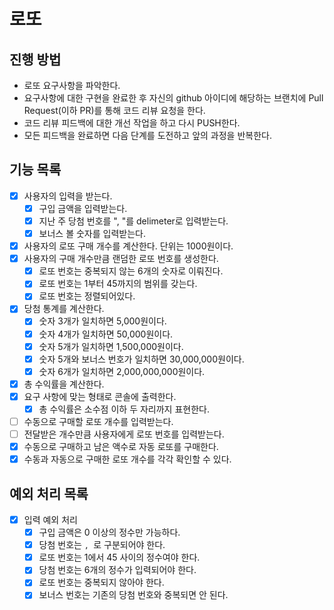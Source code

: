 # 로또
## 진행 방법
* 로또 요구사항을 파악한다.
* 요구사항에 대한 구현을 완료한 후 자신의 github 아이디에 해당하는 브랜치에 Pull Request(이하 PR)를 통해 코드 리뷰 요청을 한다.
* 코드 리뷰 피드백에 대한 개선 작업을 하고 다시 PUSH한다.
* 모든 피드백을 완료하면 다음 단계를 도전하고 앞의 과정을 반복한다.


## 기능 목록
- [x] 사용자의 입력을 받는다.
  - [x] 구입 금액을 입력받는다.
  - [x] 지난 주 당첨 번호를 ", "를 delimeter로 입력받는다.
  - [x] 보너스 볼 숫자를 입력받는다.
- [x] 사용자의 로또 구매 개수를 계산한다. 단위는 1000원이다.
- [x] 사용자의 구매 개수만큼 랜덤한 로또 번호를 생성한다.
  - [x] 로또 번호는 중복되지 않는 6개의 숫자로 이뤄진다.
  - [x] 로또 번호는 1부터 45까지의 범위를 갖는다.
  - [x] 로또 번호는 정렬되어있다.
- [x] 당첨 통계를 계산한다.
  - [x] 숫자 3개가 일치하면 5,000원이다.
  - [x] 숫자 4개가 일치하면 50,000원이다.
  - [x] 숫자 5개가 일치하면 1,500,000원이다.
  - [x] 숫자 5개와 보너스 번호가 일치하면 30,000,000원이다.
  - [x] 숫자 6개가 일치하면 2,000,000,000원이다.
- [x] 총 수익률을 계산한다.
- [x] 요구 사항에 맞는 형태로 콘솔에 출력한다.
  - [x] 총 수익률은 소수점 이하 두 자리까지 표현한다.
- [ ] 수동으로 구매할 로또 개수를 입력받는다.
- [ ] 전달받은 개수만큼 사용자에게 로또 번호를 입력받는다.
- [x] 수동으로 구매하고 남은 액수로 자동 로또를 구매한다.
- [x] 수동과 자동으로 구매한 로또 개수를 각각 확인할 수 있다.

## 예외 처리 목록
- [x] 입력 예외 처리
  - [x] 구입 금액은 0 이상의 정수만 가능하다.
  - [x] 당첨 번호는 `, `로 구분되어야 한다.
  - [x] 로또 번호는 1에서 45 사이의 정수여야 한다.
  - [x] 당첨 번호는 6개의 정수가 입력되어야 한다.
  - [x] 로또 번호는 중복되지 않아야 한다.
  - [x] 보너스 번호는 기존의 당첨 번호와 중복되면 안 된다.
